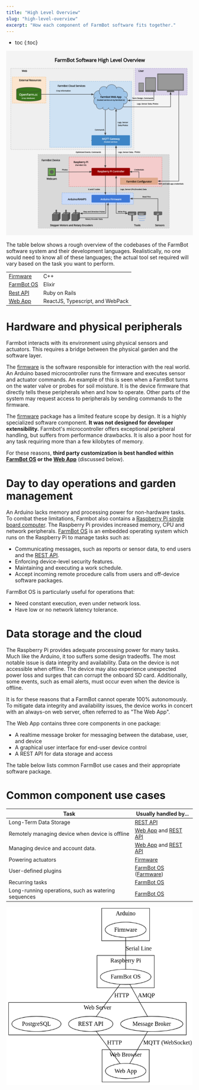 ```yaml
---
title: "High Level Overview"
slug: "high-level-overview"
excerpt: "How each component of FarmBot software fits together."
---
```


* toc
{:toc}


![flow_chart.png](flow_chart.png)

The table below shows a rough overview of the codebases of the FarmBot software system and their development languages. Realistically, no one would need to know all of these languages; the actual tool set required will vary based on the task you want to perform.

|                              |                              |
|------------------------------|------------------------------|
|[Firmware](/v11/Documentation/firmware.md)      |C++
|[FarmBot OS](/v11/Documentation/farmbot-os.md)  |Elixir
|[Rest API](/v11/Documentation/web-app/rest-api.md)      |Ruby on Rails
|[Web App](/v11/Documentation/web-app.md)        |ReactJS, Typescript, and WebPack



# Hardware and physical peripherals

Farmbot interacts with its environment using physical sensors and actuators. This requires a bridge between the physical garden and the software layer.

The [firmware](/v11/Documentation/firmware.md) is the software responsible for interaction with the real world. An Arduino based microcontroller runs the firmware and executes sensor and actuator commands. An example of this is seen when a FarmBot turns on the water valve or probes for soil moisture. It is the device firmware that directly tells these peripherals when and how to operate. Other parts of the system may request access to peripherals by sending commands to the firmware.

The [firmware](/v11/Documentation/firmware.md) package has a limited feature scope by design. It is a highly specialized software component. **It was not designed for developer extensibility.** Farmbot's microcontroller offers exceptional peripheral handling, but suffers from performance drawbacks. It is also a poor host for any task requiring more than a few kilobytes of memory.

For these reasons, **third party customization is best handled within [FarmBot OS](/v11/Documentation/farmbot-os.md) or the [Web App](/v11/Documentation/web-app.md)** (discussed below).

# Day to day operations and garden management

An Arduino lacks memory and processing power for non-hardware tasks. To combat these limitations, Farmbot also contains a [Raspberry Pi single board computer](https://www.raspberrypi.org). The Raspberry Pi provides increased memory, CPU and network peripherals. [FarmBot OS](/v11/Documentation/farmbot-os.md) is an embedded operating system which runs on the Raspberry Pi to manage tasks such as:

 * Communicating messages, such as reports or sensor data, to end users and the [REST API](/v11/Documentation/web-app/rest-api.md).
 * Enforcing device-level security features.
 * Maintaining and executing a work schedule.
 * Accept incoming remote procedure calls from users and off-device software packages.

FarmBot OS is particularly useful for operations that:

 * Need constant execution, even under network loss.
 * Have low or no network latency tolerance.

# Data storage and the cloud

The Raspberry Pi provides adequate processing power for many tasks. Much like the Arduino, it too suffers some design tradeoffs. The most notable issue is data integrity and availability. Data on the device is not accessible when offline. The device may also experience unexpected power loss and surges that can corrupt the onboard SD card. Additionally, some events, such as email alerts, must occur even when the device is offline.

It is for these reasons that a FarmBot cannot operate 100% autonomously. To mitigate data integrity and availability issues, the device works in concert with an always-on web server, often referred to as "The Web App".

The Web App contains three core components in  one package:

 * A realtime message broker for messaging between the database, user, and device
 * A graphical user interface for end-user device control
 * A REST API for data storage and access

The table below lists common FarmBot use cases and their appropriate software package.

# Common component use cases



|Task                          |Usually handled by...         |
|------------------------------|------------------------------|
|Long-Term Data Storage        |[REST API](/v11/Documentation/web-app/rest-api.md)
|Remotely managing device when device is offline|[Web App](/v11/Documentation/web-app.md) and [REST API](/v11/Documentation/web-app/rest-api.md)
|Managing device and account data.|[Web App](/v11/Documentation/web-app.md) and [REST API](/v11/Documentation/web-app/rest-api.md)
|Powering actuators            |[Firmware](/v11/Documentation/firmware.md)
|User-defined plugins          |[FarmBot OS](/v11/Documentation/farmbot-os.md) ([Farmware](/v11/Documentation/farmware.md))
|Recurring tasks               |[FarmBot OS](/v11/Documentation/farmbot-os.md)
|Long-running operations, such as watering sequences|[FarmBot OS](/v11/Documentation/farmbot-os.md)



![block_diagram.png](block_diagram.png)

